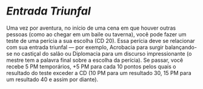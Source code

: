 # *Entrada Triunfal*

Uma vez por aventura, no início de uma cena em que houver outras pessoas (como ao chegar em um baile ou taverna), você pode fazer um teste de uma perícia a sua escolha (CD 20). Essa perícia deve se relacionar com sua entrada triunfal — por exemplo, Acrobacia para surgir balançando-se no castiçal do salão ou Diplomacia para um discurso impressionante (o mestre tem a palavra final sobre a escolha da perícia). Se passar, você recebe 5 PM temporários, +5 PM para cada 10 pontos pelos quais o resultado do teste exceder a CD (10 PM para um resultado 30, 15 PM para um resultado 40 e assim por diante).